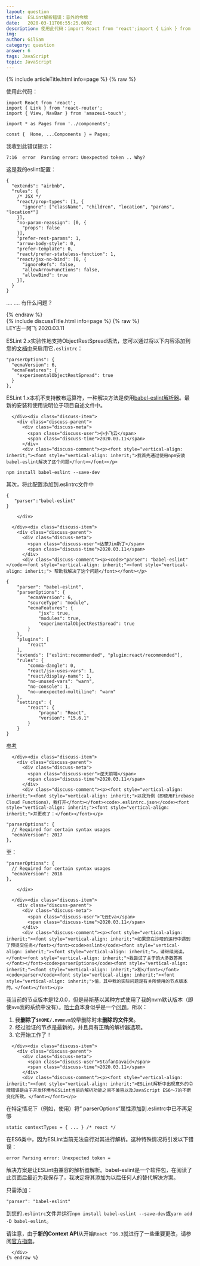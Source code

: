 ```yaml
---
layout: question
title:  ESLint解析错误：意外的令牌
date:   2020-03-11T06:55:25.000Z
description: 使用此代码：import React from 'react';import { Link } from 'react-router';impor...
img: 
author: GilSam
category: question
answer: 6
tags: JavaScript
topic: JavaScript
---
```

<div class="article-root">
  <div class="article">
    {% include articleTitle.html info=page %}
    {% raw %}
    <div class="article-content"><p><font style="vertical-align: inherit;"><font style="vertical-align: inherit;">使用此代码：</font></font></p>

<pre><code>import React from 'react';<font></font>
import { Link } from 'react-router';<font></font>
import { View, NavBar } from 'amazeui-touch';<font></font>
<font></font>
import * as Pages from '../components';<font></font>
<font></font>
const {  Home, ...Components } = Pages;<font></font>
</code></pre>

<p><font style="vertical-align: inherit;"><font style="vertical-align: inherit;">我收到此错误提示：</font></font></p>

<pre><code>7:16  error  Parsing error: Unexpected token .. Why?
</code></pre>

<p><font style="vertical-align: inherit;"><font style="vertical-align: inherit;">这是我的eslint配置：</font></font></p>

<pre><code>{<font></font>
  "extends": "airbnb",<font></font>
  "rules": {<font></font>
    /* JSX */<font></font>
    "react/prop-types": [1, {<font></font>
      "ignore": ["className", "children", "location", "params", "location*"]<font></font>
    }],<font></font>
    "no-param-reassign": [0, {<font></font>
      "props": false<font></font>
    }],<font></font>
    "prefer-rest-params": 1,<font></font>
    "arrow-body-style": 0,<font></font>
    "prefer-template": 0,<font></font>
    "react/prefer-stateless-function": 1,<font></font>
    "react/jsx-no-bind": [0, {<font></font>
      "ignoreRefs": false,<font></font>
      "allowArrowFunctions": false,<font></font>
      "allowBind": true<font></font>
    }],<font></font>
  }<font></font>
}<font></font>
</code></pre>

<p><font style="vertical-align: inherit;"><font style="vertical-align: inherit;">.... .... 有什么问题？</font></font></p></div>
    {% endraw %}
  </div>

  <div class="discuss-wrapper">
    {% include discussTitle.html info=page %}
    {% raw %}
    <div class="discuss-item">
        <div class="discuss-parent">
          <div class="discuss-meta">
            <span class="discuss-user">LEY古一阿飞</span>
            <span class="discuss-time">2020.03.11</span>
          </div>
          <div class="discuss-comment"><p><font style="vertical-align: inherit;"><font style="vertical-align: inherit;">ESLint 2.x实验性地支持ObjectRestSpread语法，您可以通过将以下内容添加到您的</font><a href="http://eslint.org/docs/user-guide/configuring#specifying-parser-options" rel="noreferrer"><font style="vertical-align: inherit;">文档中</font></a><font style="vertical-align: inherit;">来启用它</font></font><code>.eslintrc</code><font style="vertical-align: inherit;"><font style="vertical-align: inherit;">：</font></font><a href="http://eslint.org/docs/user-guide/configuring#specifying-parser-options" rel="noreferrer"><font style="vertical-align: inherit;"></font></a></p>

<pre><code>"parserOptions": {<font></font>
  "ecmaVersion": 6,<font></font>
  "ecmaFeatures": {<font></font>
    "experimentalObjectRestSpread": true<font></font>
  }<font></font>
},<font></font>
</code></pre>

<p><font style="vertical-align: inherit;"><font style="vertical-align: inherit;">ESLint 1.x本机不支持散布运算符，一种解决方法是使用</font></font><a href="https://github.com/babel/babel-eslint" rel="noreferrer"><font style="vertical-align: inherit;"><font style="vertical-align: inherit;">babel-eslint解析器</font></font></a><font style="vertical-align: inherit;"><font style="vertical-align: inherit;">。</font><font style="vertical-align: inherit;">最新的安装和使用说明位于项目自述文件中。</font></font></p></div>
        </div>
        
      </div><div class="discuss-item">
        <div class="discuss-parent">
          <div class="discuss-meta">
            <span class="discuss-user">小小飞云</span>
            <span class="discuss-time">2020.03.11</span>
          </div>
          <div class="discuss-comment"><p><font style="vertical-align: inherit;"><font style="vertical-align: inherit;">我首先通过使用npm安装babel-eslint解决了这个问题</font></font></p>

<pre><code>npm install babel-eslint --save-dev
</code></pre>

<p><font style="vertical-align: inherit;"><font style="vertical-align: inherit;">其次，将此配置添加到.eslintrc文件中 </font></font></p>

<pre><code>{<font></font>
   "parser":"babel-eslint"<font></font>
}<font></font>
</code></pre></div>
        </div>
        
      </div><div class="discuss-item">
        <div class="discuss-parent">
          <div class="discuss-meta">
            <span class="discuss-user">达蒙Jim斯丁</span>
            <span class="discuss-time">2020.03.11</span>
          </div>
          <div class="discuss-comment"><p><code>"parser": "babel-eslint"</code><font style="vertical-align: inherit;"><font style="vertical-align: inherit;"> 帮助我解决了这个问题</font></font></p>

<pre><code>{<font></font>
    "parser": "babel-eslint",<font></font>
    "parserOptions": {<font></font>
        "ecmaVersion": 6,<font></font>
        "sourceType": "module",<font></font>
        "ecmaFeatures": {<font></font>
            "jsx": true,<font></font>
            "modules": true,<font></font>
            "experimentalObjectRestSpread": true<font></font>
        }<font></font>
    },<font></font>
    "plugins": [<font></font>
        "react"<font></font>
    ],<font></font>
    "extends": ["eslint:recommended", "plugin:react/recommended"],<font></font>
    "rules": {<font></font>
        "comma-dangle": 0,<font></font>
        "react/jsx-uses-vars": 1,<font></font>
        "react/display-name": 1,<font></font>
        "no-unused-vars": "warn",<font></font>
        "no-console": 1,<font></font>
        "no-unexpected-multiline": "warn"<font></font>
    },<font></font>
    "settings": {<font></font>
        "react": {<font></font>
            "pragma": "React",<font></font>
            "version": "15.6.1"<font></font>
        }<font></font>
    }<font></font>
}<font></font>
</code></pre>

<p><a href="https://github.com/gildata/Roles/issues/6" rel="noreferrer"><font style="vertical-align: inherit;"><font style="vertical-align: inherit;">参考</font></font></a></p></div>
        </div>
        
      </div><div class="discuss-item">
        <div class="discuss-parent">
          <div class="discuss-meta">
            <span class="discuss-user">逆天前端</span>
            <span class="discuss-time">2020.03.11</span>
          </div>
          <div class="discuss-comment"><p><font style="vertical-align: inherit;"><font style="vertical-align: inherit;">以我为例（即使用Firebase Cloud Functions），我打开</font></font><code>.eslintrc.json</code><font style="vertical-align: inherit;"><font style="vertical-align: inherit;">并更改了：</font></font></p>

<pre><code>"parserOptions": {<font></font>
  // Required for certain syntax usages<font></font>
  "ecmaVersion": 2017<font></font>
},<font></font>
</code></pre>

<p><font style="vertical-align: inherit;"><font style="vertical-align: inherit;">至：</font></font></p>

<pre><code>"parserOptions": {<font></font>
  // Required for certain syntax usages<font></font>
  "ecmaVersion": 2018<font></font>
},<font></font>
</code></pre></div>
        </div>
        
      </div><div class="discuss-item">
        <div class="discuss-parent">
          <div class="discuss-meta">
            <span class="discuss-user">飞云Eva</span>
            <span class="discuss-time">2020.03.11</span>
          </div>
          <div class="discuss-comment"><p><font style="vertical-align: inherit;"><font style="vertical-align: inherit;">如果您在沙哑的运行中遇到了预提交任务</font></font><code>eslint</code><font style="vertical-align: inherit;"><font style="vertical-align: inherit;">，请继续阅读。</font><font style="vertical-align: inherit;">我尝试了关于的大多数答案</font></font><code>parserOptions</code><font style="vertical-align: inherit;"><font style="vertical-align: inherit;">和</font></font><code>parser</code><font style="vertical-align: inherit;"><font style="vertical-align: inherit;">值，其中我的实际问题是有关所使用的节点版本的。</font></font></p>

<p><font style="vertical-align: inherit;"><font style="vertical-align: inherit;">我当前的节点版本是12.0.0，但是赫斯基以某种方式使用了我的nvm默认版本（即使</font></font><code>nvm</code><font style="vertical-align: inherit;"><font style="vertical-align: inherit;">我的系统中没有）。</font></font><a href="https://github.com/typicode/husky/issues/77" rel="nofollow noreferrer"><font style="vertical-align: inherit;"><font style="vertical-align: inherit;">哈士奇</font></font></a><font style="vertical-align: inherit;"><font style="vertical-align: inherit;">本身</font><font style="vertical-align: inherit;">似乎是一个</font><a href="https://github.com/typicode/husky/issues/77" rel="nofollow noreferrer"><font style="vertical-align: inherit;">问题</font></a><font style="vertical-align: inherit;">。</font><font style="vertical-align: inherit;">所以：</font></font></p>

<ol>
<li><font style="vertical-align: inherit;"><font style="vertical-align: inherit;">我</font></font><strong><font style="vertical-align: inherit;"><font style="vertical-align: inherit;">删除了</font></font><code>$HOME/.nvm</code><font style="vertical-align: inherit;"></font></strong><font style="vertical-align: inherit;"></font><code>nvm</code><font style="vertical-align: inherit;"><font style="vertical-align: inherit;">较早</font><font style="vertical-align: inherit;">删除时未</font><strong><font style="vertical-align: inherit;">删除的</font></strong><strong><font style="vertical-align: inherit;">文件夹</font></strong><font style="vertical-align: inherit;">。</font></font></li>
<li><font style="vertical-align: inherit;"><font style="vertical-align: inherit;">经过验证的节点是最新的，并且具有正确的解析器选项。</font></font></li>
<li><font style="vertical-align: inherit;"><font style="vertical-align: inherit;">它开始工作了！</font></font></li>
</ol></div>
        </div>
        
      </div><div class="discuss-item">
        <div class="discuss-parent">
          <div class="discuss-meta">
            <span class="discuss-user">StafanDavaid</span>
            <span class="discuss-time">2020.03.11</span>
          </div>
          <div class="discuss-comment"><p><font style="vertical-align: inherit;"><font style="vertical-align: inherit;">ESLint解析中出现意外的令牌错误是由于开发环境与ESLint当前的解析功能之间不兼容以及JavaScript ES6〜7的不断变化所致。</font></font></p>

<p><font style="vertical-align: inherit;"><font style="vertical-align: inherit;">在特定情况下（例如，使用）将“ parserOptions”属性添加到.eslintrc中已不再足够</font></font></p>

<pre><code>static contextTypes = { ... } /* react */
</code></pre>

<p><font style="vertical-align: inherit;"><font style="vertical-align: inherit;">在ES6类中，因为ESLint当前无法自行对其进行解析。</font><font style="vertical-align: inherit;">这种特殊情况将引发以下错误：</font></font></p>

<pre><code>error Parsing error: Unexpected token =
</code></pre>

<p><font style="vertical-align: inherit;"><font style="vertical-align: inherit;">解决方案是让ESLint由兼容的解析器解析。</font><font style="vertical-align: inherit;">babel-eslint是一个软件包，在阅读了此页面后最近为我保存了，我决定将其添加为以后任何人的替代解决方案。</font></font></p>

<p><font style="vertical-align: inherit;"><font style="vertical-align: inherit;">只需添加： </font></font></p>

<pre><code>"parser": "babel-eslint"
</code></pre>

<p><font style="vertical-align: inherit;"><font style="vertical-align: inherit;">到您的</font></font><code>.eslintrc</code><font style="vertical-align: inherit;"><font style="vertical-align: inherit;">文件并运行</font></font><code>npm install babel-eslint --save-dev</code><font style="vertical-align: inherit;"><font style="vertical-align: inherit;">或</font></font><code>yarn add -D babel-eslint</code><font style="vertical-align: inherit;"><font style="vertical-align: inherit;">。</font></font></p>

<p><font style="vertical-align: inherit;"><font style="vertical-align: inherit;">请注意，由于</font></font><strong><font style="vertical-align: inherit;"><font style="vertical-align: inherit;">新的Context API</font></font></strong><font style="vertical-align: inherit;"><font style="vertical-align: inherit;">从开始</font></font><code>React ^16.3</code><font style="vertical-align: inherit;"><font style="vertical-align: inherit;">就进行了一些重要更改，请参阅</font></font><a href="https://reactjs.org/docs/context.html#classcontexttype" rel="noreferrer"><font style="vertical-align: inherit;"><font style="vertical-align: inherit;">官方指南</font></font></a><font style="vertical-align: inherit;"><font style="vertical-align: inherit;">。</font></font></p></div>
        </div>
        
      </div>
    {% endraw %}
  </div>
<div>
